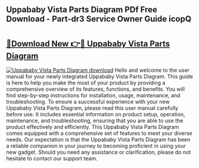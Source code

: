 ## Uppababy Vista Parts Diagram PDf Free Download - Part-dr3 Service Owner Guide icopQ

# <h2><a href="http://dficmx.blite.top/?on=Uppababy+Vista+Parts+Diagram">🔗Download New 👉🔴 Uppababy Vista Parts Diagram</a></h2>

[![Uppababy Vista Parts Diagram download](https://i.imgur.com/lujVjoI.png)](http://dficmx.blite.top/?on=Uppababy+Vista+Parts+Diagram)
Hello and welcome to the user manual for your newly integrated Uppababy Vista Parts Diagram. This guide is here to help you make the most of your product by providing a comprehensive overview of its features, functions, and benefits. You will find step-by-step instructions for installation, usage, maintenance, and troubleshooting. To ensure a successful experience with your new Uppababy Vista Parts Diagram, please read this user manual carefully before use. It includes essential information on product setup, operation, maintenance, and troubleshooting, ensuring that you are able to use the product effectively and efficiently. This Uppababy Vista Parts Diagram comes equipped with a comprehensive set of features to meet your diverse needs. Our expectation is that the Uppababy Vista Parts Diagram has been a reliable companion in your journey to becoming proficient in using your new gadget. Should you need any assistance or clarification, please do not hesitate to contact our support team.
